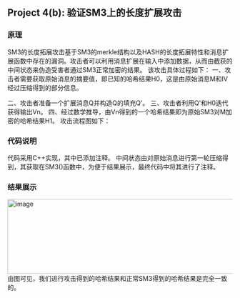 ## Project 4(b): 验证SM3上的长度扩展攻击
### 原理
SM3的长度拓展攻击基于SM3的merkle结构以及HASH的长度拓展特性和消息扩展函数中存在的漏洞。攻击者可以利用消息扩展在输入中添加数据，从而由截获的中间状态来伪造受害者通过SM3正常加密的结果。
该攻击具体过程如下：
一、攻击者需要获取原始消息的摘要值，即已知的哈希结果H0，这是由原始消息M和IV经过压缩得到的部分信息。

二、攻击者准备一个扩展消息Q并构造Q的填充Q'。
三、攻击者利用Q'和H0迭代获得输出Vn。
四、经过数学推导，由Vn得到的一个哈希结果即为原始SM3对M加密的哈希结果H1。
攻击流程图如下：

### 代码说明
代码采用C++实现，其中已添加注释。
中间状态由对原始消息进行第一轮压缩得到，其获取在SM3()函数中，为便于结果展示，最终代码中将其进行了注释。
### 结果展示
<img width="987" height="167" alt="image" src="https://github.com/user-attachments/assets/c3103e68-33a3-48f0-a7b5-c39c659b5d4d" />
由图可见，我们进行攻击得到的哈希结果和正常SM3得到的哈希结果是完全一致的。

